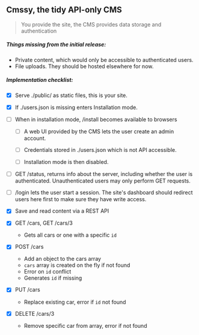## Cmssy, the tidy API-only CMS

> You provide the site, the CMS provides data storage and authentication

##### Things missing from the initial release:
- Private content, which would only be accessible to authenticated users.
- File uploads. They should be hosted elsewhere for now.


##### Implementation checklist:
- [x] Serve ./public/ as static files, this is your site.


- [x] If ./users.json is missing enters Installation mode.


- [ ] When in installation mode, /install becomes available to browsers
  - [ ] A web UI provided by the CMS lets the user create an admin account.
  - [ ] Credentials stored in ./users.json which is not API accessible.
  - [ ] Installation mode is then disabled.


- [ ] GET /status, returns info about the server, including whether the user is authenticated. Unauthenticated users may only perform GET requests.


- [ ] /login lets the user start a session. The site's dashboard should redirect users here first to make sure they have write access.


- [x] Save and read content via a REST API
 - [x] GET /cars, GET /cars/3
   - Gets all cars or one with a specific `id`
 - [x] POST /cars
   - Add an object to the cars array
   - `cars` array is created on the fly if not found
   - Error on `id` conflict
   - Generates `id` if missing
 - [x] PUT /cars
   - Replace existing car, error if `id` not found
 - [x] DELETE /cars/3
   - Remove specific car from array, error if not found


